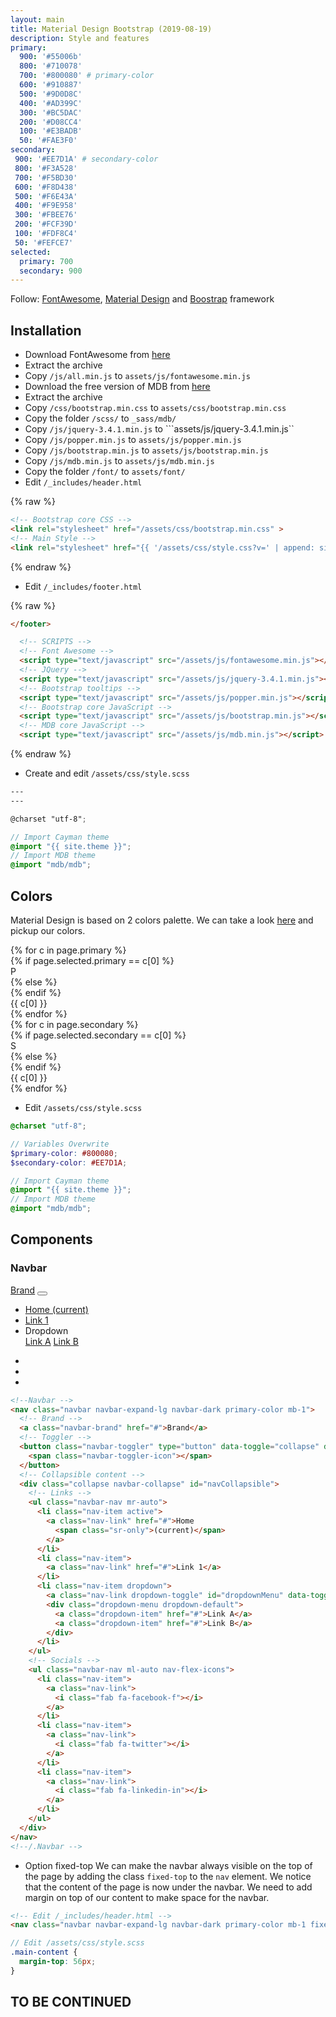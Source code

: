 ```yaml
---
layout: main
title: Material Design Bootstrap (2019-08-19)
description: Style and features
primary: 
  900: '#55006b'
  800: '#710078'
  700: '#800080' # primary-color
  600: '#910887'
  500: '#9D0D8C'
  400: '#AD399C'
  300: '#BC5DAC'
  200: '#D08CC4'
  100: '#E3BADB'
  50: '#FAE3F0'
secondary:
 900: '#EE7D1A' # secondary-color
 800: '#F3A528'
 700: '#F5BD30'
 600: '#F8D438'
 500: '#F6E43A'
 400: '#F9E958'
 300: '#FBEE76'
 200: '#FCF39D'
 100: '#FDF8C4'
 50: '#FEFCE7'
selected:
  primary: 700
  secondary: 900
---
```


Follow: [FontAwesome](https://fontawesome.com), [Material Design](https://material.io/) and [Boostrap](https://getbootstrap.com/) framework

## Installation

* Download FontAwesome from [here](https://fontawesome.com/how-to-use/on-the-web/setup/hosting-font-awesome-yourself)
* Extract the archive
* Copy ```/js/all.min.js``` to ```assets/js/fontawesome.min.js```
* Download the free version of MDB from [here](https://mdbootstrap.com/docs/jquery/getting-started/download/)
* Extract the archive
* Copy ```/css/bootstrap.min.css``` to ```assets/css/bootstrap.min.css```
* Copy the folder ```/scss/``` to ```_sass/mdb/```
* Copy ```/js/jquery-3.4.1.min.js``` to ```assets/js/jquery-3.4.1.min.js``
* Copy ```/js/popper.min.js``` to ```assets/js/popper.min.js```
* Copy ```/js/bootstrap.min.js``` to ```assets/js/bootstrap.min.js```
* Copy ```/js/mdb.min.js``` to ```assets/js/mdb.min.js```
* Copy the folder ```/font/``` to ```assets/font/```
* Edit ```/_includes/header.html```

{% raw %}

```html
<!-- Bootstrap core CSS -->
<link rel="stylesheet" href="/assets/css/bootstrap.min.css" >
<!-- Main Style -->
<link rel="stylesheet" href="{{ '/assets/css/style.css?v=' | append: site.github.build_revision | relative_url }}">
```

{% endraw %}

* Edit ```/_includes/footer.html```

{% raw %}

```html
</footer>

  <!-- SCRIPTS -->
  <!-- Font Awesome -->
  <script type="text/javascript" src="/assets/js/fontawesome.min.js"></script>
  <!-- JQuery -->
  <script type="text/javascript" src="/assets/js/jquery-3.4.1.min.js"></script>
  <!-- Bootstrap tooltips -->
  <script type="text/javascript" src="/assets/js/popper.min.js"></script>
  <!-- Bootstrap core JavaScript -->
  <script type="text/javascript" src="/assets/js/bootstrap.min.js"></script>
  <!-- MDB core JavaScript -->
  <script type="text/javascript" src="/assets/js/mdb.min.js"></script>
```

{% endraw %}

* Create and edit ```/assets/css/style.scss```

```scss
---
---

@charset "utf-8";

// Import Cayman theme
@import "{{ site.theme }}";
// Import MDB theme
@import "mdb/mdb";
```

## Colors

Material Design is based on 2 colors palette. We can take a look [here](https://material.io/design/color/the-color-system.html#tools-for-picking-colors) and pickup our colors.

<div class="palette primary">
  {% for c in page.primary %}
    <div class="box">
      {% if page.selected.primary == c[0] %}
      <div class="color selected" style="background-color:{{c[1]}}" data-toggle="tooltip" title="{{c[1]}}">P</div>
      {% else %}
      <div class="color" style="background-color:{{c[1]}}" data-toggle="tooltip" title="{{c[1]}}"></div>
      {% endif %}
    <div>{{ c[0] }}</div>
  </div>
  {% endfor %}
</div>

<div class="palette secondary">
  {% for c in page.secondary %}
    <div class="box">
      {% if page.selected.secondary == c[0] %}
      <div class="color selected" style="background-color:{{c[1]}}" data-toggle="tooltip" title="{{c[1]}}">S</div>
      {% else %}
      <div class="color" style="background-color:{{c[1]}}" data-toggle="tooltip" title="{{c[1]}}"></div>
      {% endif %}
    <div>{{ c[0] }}</div>
  </div>
  {% endfor %}
</div>

* Edit ```/assets/css/style.scss```

```scss
@charset "utf-8";

// Variables Overwrite
$primary-color: #800080;
$secondary-color: #EE7D1A;

// Import Cayman theme
@import "{{ site.theme }}";
// Import MDB theme
@import "mdb/mdb";
```

## Components

### Navbar

<!--Navbar -->
<nav class="navbar navbar-expand-lg navbar-dark primary-color mb-1">
  <!-- Brand -->
  <a class="navbar-brand" href="#">Brand</a>
  <!-- Toggler -->
  <button class="navbar-toggler" type="button" data-toggle="collapse" data-target="#navCollapsible">
    <span class="navbar-toggler-icon"></span>
  </button>
  <!-- Collapsible content -->
  <div class="collapse navbar-collapse" id="navCollapsible">
    <!-- Links -->
    <ul class="navbar-nav mr-auto">
      <li class="nav-item active">
        <a class="nav-link" href="#">Home
          <span class="sr-only">(current)</span>
        </a>
      </li>
      <li class="nav-item">
        <a class="nav-link" href="#">Link 1</a>
      </li>
      <li class="nav-item dropdown">
        <a class="nav-link dropdown-toggle" id="dropdownMenu" data-toggle="dropdown">Dropdown</a>
        <div class="dropdown-menu dropdown-default">
          <a class="dropdown-item" href="#">Link A</a>
          <a class="dropdown-item" href="#">Link B</a>
        </div>
      </li>
    </ul>
    <!-- Socials -->
    <ul class="navbar-nav ml-auto nav-flex-icons">
      <li class="nav-item">
        <a class="nav-link">
          <i class="fab fa-facebook-f"></i>
        </a>
      </li>
      <li class="nav-item">
        <a class="nav-link">
          <i class="fab fa-twitter"></i>
        </a>
      </li>
      <li class="nav-item">
        <a class="nav-link">
          <i class="fab fa-linkedin-in"></i>
        </a>
      </li>
    </ul>
  </div>
</nav>
<!--/.Navbar -->

```html
<!--Navbar -->
<nav class="navbar navbar-expand-lg navbar-dark primary-color mb-1">
  <!-- Brand -->
  <a class="navbar-brand" href="#">Brand</a>
  <!-- Toggler -->
  <button class="navbar-toggler" type="button" data-toggle="collapse" data-target="#navCollapsible">
    <span class="navbar-toggler-icon"></span>
  </button>
  <!-- Collapsible content -->
  <div class="collapse navbar-collapse" id="navCollapsible">
    <!-- Links -->
    <ul class="navbar-nav mr-auto">
      <li class="nav-item active">
        <a class="nav-link" href="#">Home
          <span class="sr-only">(current)</span>
        </a>
      </li>
      <li class="nav-item">
        <a class="nav-link" href="#">Link 1</a>
      </li>
      <li class="nav-item dropdown">
        <a class="nav-link dropdown-toggle" id="dropdownMenu" data-toggle="dropdown">Dropdown</a>
        <div class="dropdown-menu dropdown-default">
          <a class="dropdown-item" href="#">Link A</a>
          <a class="dropdown-item" href="#">Link B</a>
        </div>
      </li>
    </ul>
    <!-- Socials -->
    <ul class="navbar-nav ml-auto nav-flex-icons">
      <li class="nav-item">
        <a class="nav-link">
          <i class="fab fa-facebook-f"></i>
        </a>
      </li>
      <li class="nav-item">
        <a class="nav-link">
          <i class="fab fa-twitter"></i>
        </a>
      </li>
      <li class="nav-item">
        <a class="nav-link">
          <i class="fab fa-linkedin-in"></i>
        </a>
      </li>
    </ul>
  </div>
</nav>
<!--/.Navbar -->
```

* Option fixed-top
We can make the navbar always visible on the top of the page by adding the class ```fixed-top``` to the ```nav``` element. We notice that the content of the page is now under the navbar. We need to add margin on top of our content to make space for the navbar.

```html
<!-- Edit /_includes/header.html -->
<nav class="navbar navbar-expand-lg navbar-dark primary-color mb-1 fixed-top">
```

```scss
// Edit /assets/css/style.scss
.main-content {
  margin-top: 56px;
}
```

## TO BE CONTINUED
